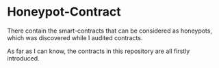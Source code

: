 # Honeypot-Contract

There contain the smart-contracts that can be considered as honeypots, which was discovered while I audited contracts.

As far as I can know, the contracts in this repository are all firstly introduced.

